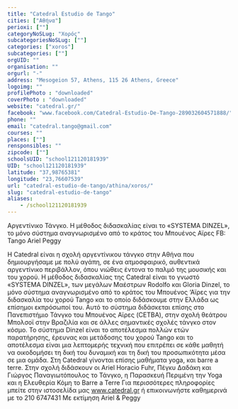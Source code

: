 ```yaml
---
title: "Catedral Estudio de Tango"
cities: ["Αθήνα"]
perioxi: [""]
categoryNoSLug: "Χορός"
subcategoriesNoSLug: [""]
categories: ["xoros"]
subcategories: [""]
orgUID: ""
organisation: ""
orgurl: "-"
address: "Mesogeion 57, Athens, 115 26 Athens, Greece"
logoimg: ""
profilePhoto : "downloaded"
coverPhoto : "downloaded"
website: "catedral.gr/"
facebook: "www.facebook.com/Catedral-Estudio-De-Tango-289032604571888/"
phone: ""
email: "catedral.tango@gmail.com"
courses: ""
places: [""]
rensponsibles: ""
zipcode: [""]
schoolsUID: "school121120181939"
UID: "school121120181939"
latitude: "37,98765381"
longitude: "23,76607539"
url: "catedral-estudio-de-tango/athina/xoros/"
slug: "catedral-estudio-de-tango"
aliases:
    - /school121120181939
---
```



Αργεντίνικο Τάνγκο. Η µέθοδος διδασκαλίας είναι το «SYSTEMA DINZEL», το µόνο σύστηµα αναγνωρισµένο από το κράτος του Mπουένος Αϊρες FB: Tango Ariel Peggy

Η Catedral είναι η σχολή αργεντίνικου τάνγκο στην Αθήνα που δηµιουργήσαµε µε πολύ αγάπη, σε ένα ατµοσφαιρικό, αυθεντικά αργεντίνικο περιβάλλον, όπου νιώθεις έντονα το παλµό της µουσικής και του χορού. Η µέθοδος διδασκαλίας της Catedral είναι το γνωστό «SYSTEMA DINZEL», των µεγάλων Μαέστρων Rodolfo και Gloria Dinzel, το µόνο σύστηµα αναγνωρισµένο από το κράτος του Μπουένος ‘Αϊρες για την διδασκαλία του χορού Tango και το οποίο διδάσκουµε στην Ελλάδα ως επίσηµοι εκπρόσωποί του. Αυτό το σύστηµα διδάσκεται επίσης στο Πανεπιστήµιο Τάνγκο τοu Mπουένος Αϊρες (CETBA), στην σχολή θεάτρου Μπολσοϊ στην Βραζιλία και σε άλλες σηµαντικές σχολές τάνγκο στον κόσµο. Το σύστηµα Dinzel είναι το αποτέλεσµα πολλών ετών παρατήρησης, έρευνας και µετάδοσης του χορού Tango και το αποτέλεσµα είναι µια λεπτοµερής τεχνική που επιτρέπει σε κάθε µαθητή να οικοδομήσει τη δική του δυναµική και τη δική του προσωπικότητα µέσα σε µια οµάδα. Στη Catedral γίνονται επίσης μαθήματα yoga, και barre a terre. Στην σχολή διδάσκουν οι Ariel Horacio Fuhr, Πέγκυ Δαδάκη και Γιώργος Παναγιωτόπουλος το Τάνγκο, η Παρασκευή Περιμένη την Yoga και η Ελευθερία Κόμη το Barre a Terre Για περισσότερες πληροφορίες μπείτε στην ιστοσελίδα μας www.catedral.gr ή επικοινωνήστε καθημερινά με το 210 6747431 Με εκτίμηση Αriel &amp; Peggy